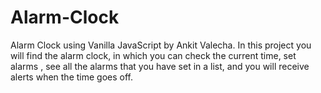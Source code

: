 # Alarm-Clock
Alarm Clock using Vanilla JavaScript by Ankit Valecha.
In this project you will find the alarm clock, in which you can check the current time, set alarms , see all the alarms that you have set in a list, and you will receive alerts when the time goes off. 
